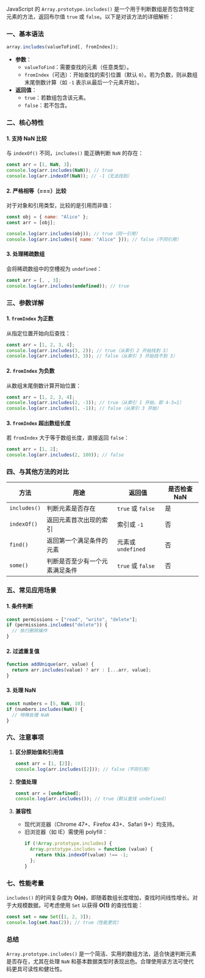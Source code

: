 JavaScript 的 `Array.prototype.includes()` 是一个用于判断数组是否包含特定元素的方法，返回布尔值 `true` 或 `false`。以下是对该方法的详细解析：

### 一、基本语法

```javascript
array.includes(valueToFind[, fromIndex]);
```

- **参数**：
  - `valueToFind`：需要查找的元素（任意类型）。
  - `fromIndex`（可选）：开始查找的索引位置（默认 `0`）。若为负数，则从数组末尾倒数计算（如 `-1` 表示从最后一个元素开始）。
- **返回值**：
  - `true`：若数组包含该元素。
  - `false`：若不包含。

### 二、核心特性

#### 1. **支持 NaN 比较**

与 `indexOf()` 不同，`includes()` 能正确判断 `NaN` 的存在：

```javascript
const arr = [1, NaN, 3];
console.log(arr.includes(NaN)); // true
console.log(arr.indexOf(NaN)); // -1（无法找到）
```

#### 2. **严格相等（===）比较**

对于对象和引用类型，比较的是引用而非值：

```javascript
const obj = { name: "Alice" };
const arr = [obj];

console.log(arr.includes(obj)); // true（同一引用）
console.log(arr.includes({ name: "Alice" })); // false（不同引用）
```

#### 3. **处理稀疏数组**

会将稀疏数组中的空槽视为 `undefined`：

```javascript
const arr = [, , 3];
console.log(arr.includes(undefined)); // true
```

### 三、参数详解

#### 1. **`fromIndex` 为正数**

从指定位置开始向后查找：

```javascript
const arr = [1, 2, 3, 4];
console.log(arr.includes(3, 2)); // true（从索引 2 开始找到 3）
console.log(arr.includes(3, 3)); // false（从索引 3 开始找不到 3）
```

#### 2. **`fromIndex` 为负数**

从数组末尾倒数计算开始位置：

```javascript
const arr = [1, 2, 3, 4];
console.log(arr.includes(2, -3)); // true（从索引 1 开始，即 4-3=1）
console.log(arr.includes(1, -1)); // false（从索引 3 开始）
```

#### 3. **`fromIndex` 超出数组长度**

若 `fromIndex` 大于等于数组长度，直接返回 `false`：

```javascript
const arr = [1, 2];
console.log(arr.includes(2, 100)); // false
```

### 四、与其他方法的对比

| **方法**     | **用途**                       | **返回值**         | **是否检查 NaN** |
| ------------ | ------------------------------ | ------------------ | ---------------- |
| `includes()` | 判断元素是否存在               | `true` 或 `false`  | 是               |
| `indexOf()`  | 返回元素首次出现的索引         | 索引或 `-1`        | 否               |
| `find()`     | 返回第一个满足条件的元素       | 元素或 `undefined` | 否               |
| `some()`     | 判断是否至少有一个元素满足条件 | `true` 或 `false`  | 否               |

### 五、常见应用场景

#### 1. **条件判断**

```javascript
const permissions = ["read", "write", "delete"];
if (permissions.includes("delete")) {
  // 执行删除操作
}
```

#### 2. **过滤重复值**

```javascript
function addUnique(arr, value) {
  return arr.includes(value) ? arr : [...arr, value];
}
```

#### 3. **处理 NaN**

```javascript
const numbers = [5, NaN, 10];
if (numbers.includes(NaN)) {
  // 特殊处理 NaN
}
```

### 六、注意事项

1. **区分原始值和引用值**

   ```javascript
   const arr = [1, [2]];
   console.log(arr.includes([2])); // false（不同引用）
   ```

2. **空值处理**

   ```javascript
   const arr = [undefined];
   console.log(arr.includes()); // true（默认查找 undefined）
   ```

3. **兼容性**
   - 现代浏览器（Chrome 47+、Firefox 43+、Safari 9+）均支持。
   - 旧浏览器（如 IE）需使用 polyfill：
     ```javascript
     if (!Array.prototype.includes) {
       Array.prototype.includes = function (value) {
         return this.indexOf(value) !== -1;
       };
     }
     ```

### 七、性能考量

`includes()` 的时间复杂度为 **O(n)**，即随着数组长度增加，查找时间线性增长。对于大规模数据，可考虑使用 `Set` 以获得 **O(1)** 的查找性能：

```javascript
const set = new Set([1, 2, 3]);
console.log(set.has(2)); // true（性能更优）
```

### 总结

`Array.prototype.includes()` 是一个简洁、实用的数组方法，适合快速判断元素是否存在，尤其在处理 `NaN` 和基本数据类型时表现出色。合理使用该方法可使代码更具可读性和健壮性。
